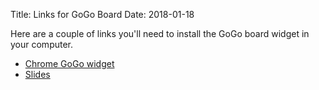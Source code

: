 Title: Links for GoGo Board
Date: 2018-01-18

Here are a couple of links you'll need to install the GoGo board widget in your computer. 

- [Chrome GoGo widget](https://gogo.learninginventions.org/download/)
- [Slides](https://docs.google.com/presentation/d/1kET69s42XAr--9NVWv9iNbzsGBkMD_6VvcmSmkyP_pk/edit)

